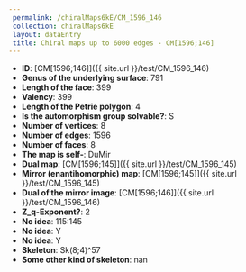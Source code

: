```yaml
--- 
 permalink: /chiralMaps6kE/CM_1596_146 
 collection: chiralMaps6kE
 layout: dataEntry
 title: Chiral maps up to 6000 edges - CM[1596;146]
---
```


- **ID**: [CM[1596;146]]({{ site.url }}/test/CM_1596_146)
- **Genus of the underlying surface**: 791
- **Length of the face**: 399
- **Valency**: 399
- **Length of the Petrie polygon**: 4
- **Is the automorphism group solvable?**: S
- **Number of vertices**: 8
- **Number of edges**: 1596
- **Number of faces**: 8
- **The map is self-**: DuMir
- **Dual map**: [CM[1596;145]]({{ site.url }}/test/CM_1596_145)
- **Mirror (enantihomorphic) map**: [CM[1596;145]]({{ site.url }}/test/CM_1596_145)
- **Dual of the mirror image**: [CM[1596;146]]({{ site.url }}/test/CM_1596_146)
- **Z_q-Exponent?**: 2
- **No idea**:  115:145
- **No idea**: Y
- **No idea**: Y
- **Skeleton**: Sk(8;4)^57
- **Some other kind of skeleton**: nan
